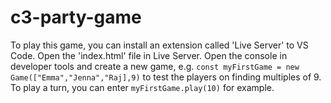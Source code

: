 ﻿# c3-party-game

To play this game, you can install an extension called 'Live Server' to VS Code.
Open the 'index.html' file in Live Server. Open the console in developer tools and create a new game, e.g. `const myFirstGame = new Game(["Emma","Jenna","Raj],9)` to test the players on finding multiples of 9.
To play a turn, you can enter `myFirstGame.play(10)` for example.
